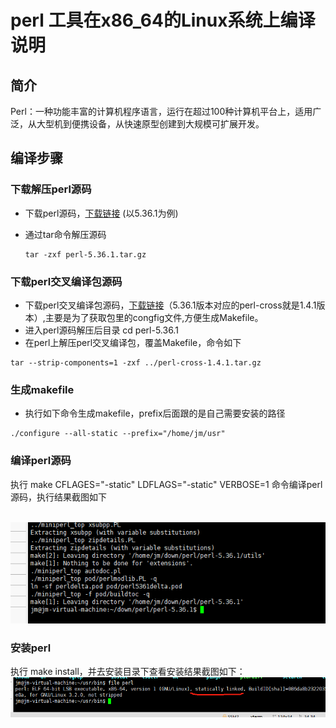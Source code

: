 #  perl 工具在x86_64的Linux系统上编译说明

## 简介

Perl：一种功能丰富的计算机程序语言，运行在超过100种计算机平台上，适用广泛，从大型机到便携设备，从快速原型创建到大规模可扩展开发。

## 编译步骤

###  下载解压perl源码

- 下载perl源码，[下载链接](https://gitee.com/link?target=https%3A%2F%2Fwww.cpan.org%2Fsrc%2F5.0%2Fperl-5.36.1.tar.gz) (以5.36.1为例)

- 通过tar命令解压源码 

  ```
  tar -zxf perl-5.36.1.tar.gz
  ```

### 下载perl交叉编译包源码

- 下载perl交叉编译包源码，[下载链接](https://gitee.com/link?target=https%3A%2F%2Fgithub.com%2Farsv%2Fperl-cross%2Freleases%2Fdownload%2F1.4.1%2Fperl-cross-1.4.1.tar.gz)（5.36.1版本对应的perl-cross就是1.4.1版本）,主要是为了获取包里的congfig文件,方便生成Makefile。
- 进入perl源码解压后目录 cd perl-5.36.1
- 在perl上解压perl交叉编译包，覆盖Makefile，命令如下

```
tar --strip-components=1 -zxf ../perl-cross-1.4.1.tar.gz
```

###  生成makefile

- 执行如下命令生成makefile，prefix后面跟的是自己需要安装的路径

```
./configure --all-static --prefix="/home/jm/usr"
```

###  编译perl源码

执行 make CFLAGES="-static" LDFLAGS="-static" VERBOSE=1 命令编译perl源码，执行结果截图如下

&nbsp;![build_success_x86](media/build_success_x86.png)

###  安装perl

执行 make install，并去安装目录下查看安装结果截图如下：
&nbsp;![install_x86](media/install_x86.png)